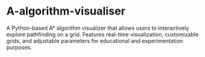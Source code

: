 # A-algorithm-visualiser
A Python-based A* algorithm visualizer that allows users to interactively explore pathfinding on a grid. Features real-time visualization, customizable grids, and adjustable parameters for educational and experimentation purposes.
